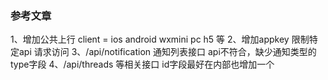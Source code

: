 ### 参考文章

1、增加公共上行 client = ios android wxmini pc h5 等
2、增加appkey 限制特定api 请求访问
3、/api/notification 通知列表接口 api不符合，缺少通知类型的type字段
4、/api/threads 等相关接口 id字段最好在内部也增加一个

